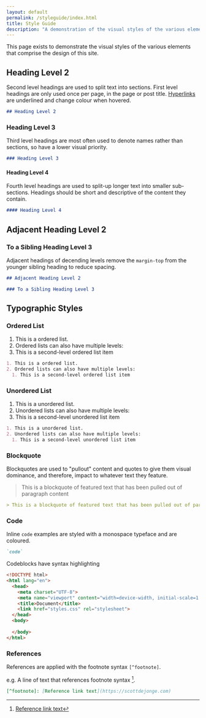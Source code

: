 ```yaml
---
layout: default
permalink: /styleguide/index.html
title: Style Guide
description: "A demonstration of the visual styles of the various elements that comprise the design of this site including headings and typographic styles."
---
```


This page exists to demonstrate the visual styles of the various elements that comprise the design of this site.

## Heading Level 2

Second level headings are used to split text into sections. First level headings are only used once per page, in the page or post title. [Hyperlinks](/styleguide) are underlined and change colour when hovered.

```markdown
## Heading Level 2
```

### Heading Level 3

Third level headings are most often used to denote names rather than sections, so have a lower visual priority.

```markdown
### Heading Level 3
```

#### Heading Level 4

Fourth level headings are used to split-up longer text into smaller sub-sections. Headings should be short and descriptive of the content they contain.

```markdown
#### Heading Level 4
```

## Adjacent Heading Level 2

### To a Sibling Heading Level 3

Adjacent headings of decending levels remove the `margin-top` from the younger sibling heading to reduce spacing.

```markdown
## Adjacent Heading Level 2

### To a Sibling Heading Level 3
```

## Typographic Styles

### Ordered List

1. This is a ordered list.
2. Ordered lists can also have multiple levels:
  1. This is a second-level ordered list item

```markdown
1. This is a ordered list.
2. Ordered lists can also have multiple levels:
  1. This is a second-level ordered list item
```

### Unordered List

1. This is a unordered list.
2. Unordered lists can also have multiple levels:
  1. This is a second-level unordered list item

```markdown
1. This is a unordered list.
2. Unordered lists can also have multiple levels:
  1. This is a second-level unordered list item
```

### Blockquote

Blockquotes are used to "pullout" content and quotes to give them visual dominance, and therefore, impact to whatever text they feature.

> This is a blockquote of featured text that has been pulled out of paragraph content

```markdown
> This is a blockquote of featured text that has been pulled out of paragraph content
```

### Code

Inline `code` examples are styled with a monospace typeface and are coloured.

```markdown
`code`
```

Codeblocks have syntax highlighting

```html
<!DOCTYPE html>
<html lang="en">
  <head>
    <meta charset="UTF-8">
    <meta name="viewport" content="width=device-width, initial-scale=1.0">
    <title>Document</title>
    <link href="styles.css" rel="stylesheet">
  </head>
  <body>
    
  </body>
</html>
```

### References

References are applied with the footnote syntax `[^footnote]`.

e.g. A line of text that references footnote syntax [^footnote].

[^footnote]: [Reference link text](https://scottdejonge.com)

```markdown
[^footnote]: [Reference link text](https://scottdejonge.com)
```

